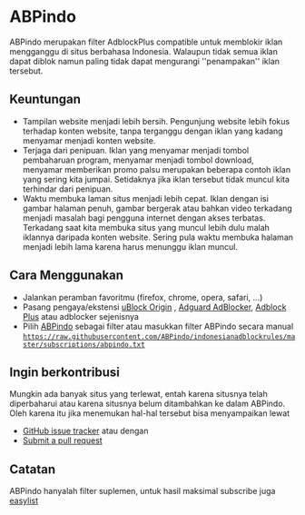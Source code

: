 # ABPindo
ABPindo merupakan filter AdblockPlus compatible untuk memblokir iklan mengganggu di situs berbahasa Indonesia. Walaupun tidak semua iklan dapat diblok namun paling tidak dapat mengurangi ''penampakan'' iklan tersebut. 

## Keuntungan
- Tampilan website menjadi lebih bersih. Pengunjung website lebih fokus terhadap konten website, tanpa terganggu dengan iklan yang kadang menyamar menjadi konten website.
- Terjaga dari penipuan. Iklan yang menyamar menjadi tombol pembaharuan program, menyamar menjadi tombol download, menyamar memberikan promo palsu merupakan beberapa contoh iklan yang sering kita jumpai. Setidaknya jika iklan tersebut tidak muncul kita terhindar dari penipuan.
- Waktu membuka laman situs menjadi lebih cepat. Iklan dengan isi gambar halaman penuh, gambar bergerak atau bahkan video terkadang menjadi masalah bagi pengguna internet dengan akses terbatas. Terkadang saat kita membuka situs yang muncul lebih dulu malah iklannya daripada konten website. Sering pula waktu membuka halaman menjadi lebih lama karena harus menunggu iklan muncul.

## Cara Menggunakan 
- Jalankan peramban favoritmu (firefox, chrome, opera, safari, ...)
- Pasang pengaya/ekstensi [uBlock Origin](https://github.com/gorhill/uBlock#installation) , [Adguard AdBlocker](https://adguard.com/en/adguard-adblock-browser-extension/overview.html), [Adblock Plus](https://adblockplus.org/en/) atau adblocker sejenisnya
- Pilih [ABPindo](https://subscribe.adblockplus.org/?location=https://raw.githubusercontent.com/ABPindo/indonesianadblockrules/master/subscriptions/abpindo.txt&title=ABPindo) sebagai filter atau masukkan filter ABPindo secara manual
<code>https://raw.githubusercontent.com/ABPindo/indonesianadblockrules/master/subscriptions/abpindo.txt</code>

## Ingin berkontribusi
Mungkin ada banyak situs yang terlewat, entah karena situsnya telah diperbaharui atau karena situsnya belum ditambahkan ke dalam ABPindo. Oleh karena itu jika menemukan hal-hal tersebut bisa menyampaikan lewat
- [GitHub issue tracker](https://github.com/ABPindo/indonesianadblockrules/issues) atau dengan
- [Submit a pull request](https://github.com/ABPindo/indonesianadblockrules/pulls)

## Catatan
ABPindo hanyalah filter suplemen, untuk hasil maksimal subscribe juga [easylist](https://easylist.to/easylist/easylist.txt)
